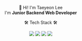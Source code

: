 <div align=center>
  
👋 Hi! I'm Taeyeon Lee<br>
I'm **Junior Backend Web Developer**

🛠 Tech Stack 🛠

<img src="https://img.shields.io/badge/Python-3766AB?style=flat-square&logo=Python&logoColor=white"/></a>
<img src="https://img.shields.io/badge/Django-009900?style=flat-square&logo=Django&logoColor=white"/></a>
<img src="https://img.shields.io/badge/DRF-800000?style=flat-square&logo=DjangoRestFramework&logoColor=white"/></a>
<img src="https://img.shields.io/badge/Mysql-cbbc20?style=flat-square&logo=Mysql&logoColor=white"/></a>


<!--
**whytili89/whytili89** is a ✨ _special_ ✨ repository because its `README.md` (this file) appears on your GitHub profile.

Here are some ideas to get you started:

- 🔭 I’m currently working on ...
- 🌱 I’m currently learning ...
- 👯 I’m looking to collaborate on ...
- 🤔 I’m looking for help with ...
- 💬 Ask me about ...
- 📫 How to reach me: ...
- 😄 Pronouns: ...
- ⚡ Fun fact: ...
-->
